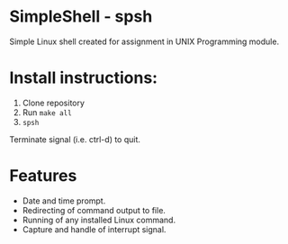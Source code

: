 # SimpleShell - spsh
Simple Linux shell created for assignment in UNIX Programming module.

# Install instructions:
1. Clone repository
2. Run `make all`
3. `spsh`

Terminate signal (i.e. ctrl-d) to quit.

# Features
* Date and time prompt.
* Redirecting of command output to file.
* Running of any installed Linux command.
* Capture and handle of interrupt signal.
